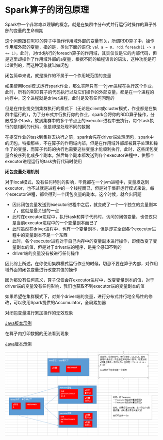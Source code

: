 # Spark算子的闭包原理

Spark中一个非常难以理解的概念，就是在集群中分布式并行运行时操作的算子外部的变量的生命周期

这个问题跟在RDD的算子中操作作用域外部的变量有关，所谓RDD算子中，操作作用域外部的变量，指的是，类似下面的语句: `val a = 0; rdd.foreach(i -> a += i)`，此时，对rdd执行的foreach算子的作用域，其实仅仅是它的内部代码，但是这里却操作了作用域外部的a变量，根据不同的编程语言的语法，这种功能是可以做到的，而这种现象就叫做闭包

闭包简单来说，就是操作的不属于一个作用域范围的变量

如果使用local模式运行spark作业，那么实际只有一个jvm进程在执行这个作业，此时，所有的RDD算子的代码执行以及它们操作的外部变量，都是在一个进程的内存中，这个进程就是driver进程，此时是没有任何问题的

但是在作业提交到集群执行的模式下（无论是client或cluster模式，作业都是在集群中运行的），为了分布式并行执行你的作业，spark会将你的RDD算子操作，分散成多个task，放到集群中的多个节点上的executor进程中去执行，每个task执行的是相同的代码，但是却是处理不同的数据

在提交作业的task到集群去执行之前，spark会先在driver端处理闭包，spark中的闭包，特指那些，不在算子的作用域内部，但是在作用域外部却被算子处理和操作了的变量，而算子代码的执行也需要这些变量才能顺利执行，此时，这些闭包变量会被序列化成多个副本，然后每个副本都发送到各个executor进程中，供那个executor进程运行的task执行代码时使用

**闭包变量处理机制**

对于local模式，没有任何特别的影响，毕竟都在一个jvm进程中，变量发送到executor，也不过就是进程中的一个线程而已，但是对于集群运行模式来说，每个executor进程，都会得到一个闭包变量的副本，这个时候，就会出问题

- 因此闭包变量发送到executor进程中之后，就变成了一个一个独立的变量副本了，这就是最关键的一点
- 此时在executor进程中，执行task和算子代码时，访问的闭包变量，也仅仅只是当前executor进程中的一个变量副本而已了
- 此时虽然在driver进程中，也有一个变量副本，但是却完全跟各个executor进程中的变量副本不是一个东西
- 此时，各个executor进程对于自己内存中的变量副本进行操作，即使改变了变量副本的值，但是对于driver端的程序，是完全感知不到的
- driver端的变量没有被进行任何操作

因此综上所述，在你使用集群模式运行作业的时候，切忌不要在算子内部，对作用域外面的闭包变量进行改变其值的操作

因为那没有任何意义，算子仅仅会在executor进程中，改变变量副本的值，对于driver端的变量没有任何影响，我们也获取不到executor端的变量副本的值

如果希望在集群模式下，对某个driver端的变量，进行分布式并行地全局性的修改，可以使用Spark提供的Accumulator，全局累加器



对闭包变量进行累加操作的无效现象

[Java版本示例](src/java/PlusClosureVariable.java)

在算子内打印数据的无法看到现象

[Java版本示例](src/java/PrintElement.java)

![](img\Spark算子的闭包原理.png)



